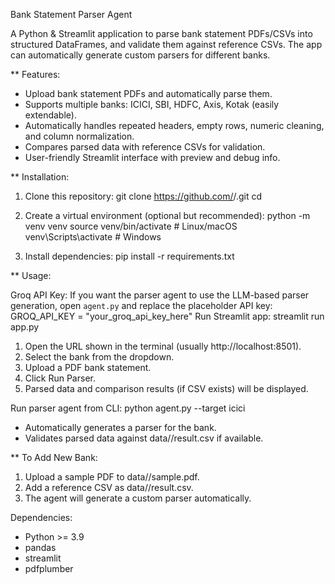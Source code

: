 Bank Statement Parser Agent

A Python & Streamlit application to parse bank statement PDFs/CSVs into structured DataFrames, and validate them against reference CSVs. The app can automatically generate custom parsers for different banks.

** Features:

- Upload bank statement PDFs and automatically parse them.
- Supports multiple banks: ICICI, SBI, HDFC, Axis, Kotak (easily extendable).
- Automatically handles repeated headers, empty rows, numeric cleaning, and column normalization.
- Compares parsed data with reference CSVs for validation.
- User-friendly Streamlit interface with preview and debug info.

** Installation:

1. Clone this repository:
git clone https://github.com/<your-username>/<repo-name>.git
cd <repo-name>

2. Create a virtual environment (optional but recommended):
python -m venv venv
source venv/bin/activate   # Linux/macOS
venv\Scripts\activate      # Windows

3. Install dependencies:
pip install -r requirements.txt

** Usage:

Groq API Key: If you want the parser agent to use the LLM-based parser generation, open `agent.py` and replace the placeholder API key:
 GROQ_API_KEY = "your_groq_api_key_here"
Run Streamlit app:
streamlit run app.py

1. Open the URL shown in the terminal (usually http://localhost:8501).
2. Select the bank from the dropdown.
3. Upload a PDF bank statement.
4. Click Run Parser.
5. Parsed data and comparison results (if CSV exists) will be displayed.

Run parser agent from CLI:
python agent.py --target icici

- Automatically generates a parser for the bank.
- Validates parsed data against data/<bank>/result.csv if available.


** To Add New Bank:

1. Upload a sample PDF to data/<bank>/sample.pdf.
2. Add a reference CSV as data/<bank>/result.csv.
3. The agent will generate a custom parser automatically.

Dependencies:

- Python >= 3.9
- pandas
- streamlit
- pdfplumber
